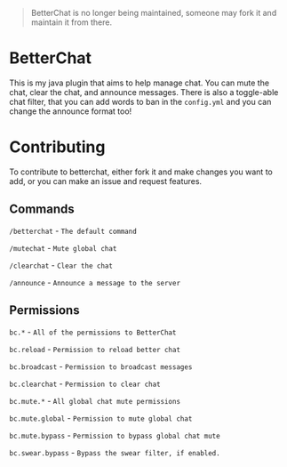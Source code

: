 > BetterChat is no longer being maintained, someone may fork it and maintain it from there.


# BetterChat
This is my java plugin that aims to help manage chat. You can mute the chat, clear the chat, and announce messages. There is also a toggle-able chat filter, that you can add words to ban in the `config.yml` and you can change the announce format too!

# Contributing
To contribute to betterchat, either fork it and make changes you want to add, or you can make an issue and request features.

## Commands

`/betterchat` - `The default command`

`/mutechat` - `Mute global chat`

`/clearchat` - `Clear the chat`

`/announce` - `Announce a message to the server`

## Permissions

`bc.*` - `All of the permissions to BetterChat`

`bc.reload` - `Permission to reload better chat`

`bc.broadcast` - `Permission to broadcast messages`

`bc.clearchat` - `Permission to clear chat`

`bc.mute.*` - `All global chat mute permissions`

`bc.mute.global` - `Permission to mute global chat`

`bc.mute.bypass` - `Permission to bypass global chat mute`

`bc.swear.bypass` - `Bypass the swear filter, if enabled.`

